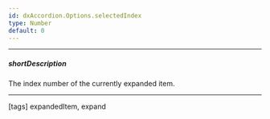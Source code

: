 ```yaml
---
id: dxAccordion.Options.selectedIndex
type: Number
default: 0
---
```

---
##### shortDescription
The index number of the currently expanded item.

---

[tags] expandedItem, expand
